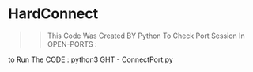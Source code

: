# HardConnect
>> This Code Was Created BY Python To Check Port Session In OPEN-PORTS : 

to Run The CODE : python3 GHT - ConnectPort.py
